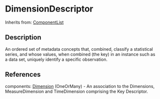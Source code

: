 
# DimensionDescriptor

Inherits from: [ComponentList](../Base/ComponentList.md)



## Description

An ordered set of metadata concepts that, combined, classify a statistical series, and whose values, when combined (the key) in an instance such as a data set, uniquely identify a specific observation.




## References

components: [Dimension](Dimension.md) (OneOrMany) - An association to the Dimensions, MeasureDimension and TimeDimension comprising the Key Descriptor.





